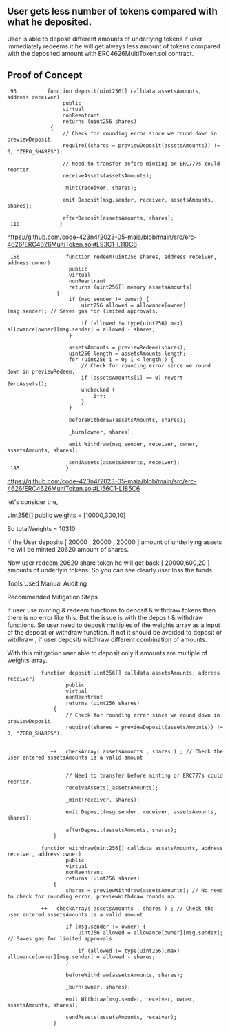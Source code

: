 ## User gets less number of tokens compared with what he deposited. 
User is able to deposit different amounts of underlying tokens if user immediately redeems it he will get always less amount of
tokens compared with the deposited amount with ERC4626MultiToken.sol contract. 

## Proof of Concept

     93          function deposit(uint256[] calldata assetsAmounts, address receiver)
                      public
                      virtual
                      nonReentrant
                      returns (uint256 shares)
                  {
                      // Check for rounding error since we round down in previewDeposit.
                      require((shares = previewDeposit(assetsAmounts)) != 0, "ZERO_SHARES");
              
                      // Need to transfer before minting or ERC777s could reenter.
                      receiveAssets(assetsAmounts);
              
                      _mint(receiver, shares);
              
                      emit Deposit(msg.sender, receiver, assetsAmounts, shares);
              
                      afterDeposit(assetsAmounts, shares);
     110             }

https://github.com/code-423n4/2023-05-maia/blob/main/src/erc-4626/ERC4626MultiToken.sol#L93C1-L110C6


     156               function redeem(uint256 shares, address receiver, address owner)
                        public
                        virtual
                        nonReentrant
                        returns (uint256[] memory assetsAmounts)
                    {
                        if (msg.sender != owner) {
                            uint256 allowed = allowance[owner][msg.sender]; // Saves gas for limited approvals.
                
                            if (allowed != type(uint256).max) allowance[owner][msg.sender] = allowed - shares;
                        }
                
                        assetsAmounts = previewRedeem(shares);
                        uint256 length = assetsAmounts.length;
                        for (uint256 i = 0; i < length;) {
                            // Check for rounding error since we round down in previewRedeem.
                            if (assetsAmounts[i] == 0) revert ZeroAssets();
                            unchecked {
                                i++;
                            }
                        }
                
                        beforeWithdraw(assetsAmounts, shares);
                
                        _burn(owner, shares);
                
                        emit Withdraw(msg.sender, receiver, owner, assetsAmounts, shares);
                
                        sendAssets(assetsAmounts, receiver);
     185               }


https://github.com/code-423n4/2023-05-maia/blob/main/src/erc-4626/ERC4626MultiToken.sol#L156C1-L185C6

let's consider the,

uint256[] public weights = [10000,300,10]

So totalWeights = 10310

If the User deposits  [ 20000 , 20000 , 20000 ] amount of underlying assets he will be minted  20620 amount of shares. 

Now user redeem 20620 share token he will get back [ 20000,600,20 ] amounts of underlyin tokens. So you can see clearly user loss
the funds.


Tools Used
Manual Auditing

Recommended Mitigation Steps

If user use minting & redeem functions to deposit & withdraw tokens then there is no error like this. But the issue is with the
deposit & withdraw functions. So user need to deposit multiples of the weights array as a input of the deposit or withdraw
function. If not it should be avoided to deposit or witdhraw , if user deposit/ witdhraw different combination of amounts. 

With this mitigation user able to deposit only if amounts are multiple of weights array. 

               function deposit(uint256[] calldata assetsAmounts, address receiver)
                       public
                       virtual
                       nonReentrant
                       returns (uint256 shares)
                   {
                       // Check for rounding error since we round down in previewDeposit.
                       require((shares = previewDeposit(assetsAmounts)) != 0, "ZERO_SHARES");
               
                  
                  ++   checkArray( assetsAmounts , shares ) ; // Check the user entered assetsAmounts is a valid amount
                      
               
                       // Need to transfer before minting or ERC777s could reenter.
                       receiveAssets(_assetsAmounts);
               
                       _mint(receiver, shares);
               
                       emit Deposit(msg.sender, receiver, assetsAmounts, shares);
               
                       afterDeposit(assetsAmounts, shares);
                   }
               
               function withdraw(uint256[] calldata assetsAmounts, address receiver, address owner)
                       public
                       virtual
                       nonReentrant
                       returns (uint256 shares)
                   {
                       shares = previewWithdraw(assetsAmounts); // No need to check for rounding error, previewWithdraw rounds up.
               
               ++   checkArray( assetsAmounts , shares ) ; // Check the user entered assetsAmounts is a valid amount
               
                       if (msg.sender != owner) {
                           uint256 allowed = allowance[owner][msg.sender]; // Saves gas for limited approvals.
               
                           if (allowed != type(uint256).max) allowance[owner][msg.sender] = allowed - shares;
                       }
               
                       beforeWithdraw(assetsAmounts, shares);
               
                       _burn(owner, shares);
               
                       emit Withdraw(msg.sender, receiver, owner, assetsAmounts, shares);
               
                       sendAssets(assetsAmounts, receiver);
                   }







     


